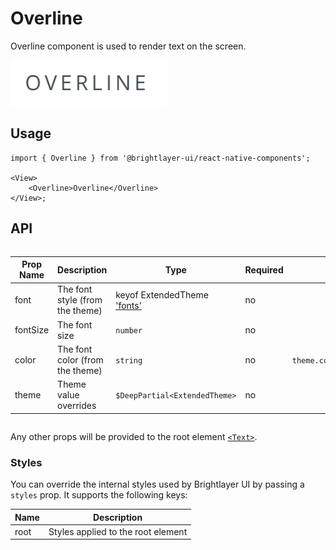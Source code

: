 # Overline

Overline component is used to render text on the screen.

<img width="250" style="max-width:400px" alt="Overline" src="./images/overline.png">

## Usage

```tsx
import { Overline } from '@brightlayer-ui/react-native-components';

<View>
    <Overline>Overline</Overline>
</View>;
```

## API

<div style="overflow: auto">

| Prop Name | Description                     | Type                                                                                            | Required | Default                  |
| --------- | ------------------------------- | ----------------------------------------------------------------------------------------------- | -------- | ------------------------ |
| font      | The font style (from the theme) | keyof ExtendedTheme ['fonts'](https://callstack.github.io/react-native-paper/docs/guides/fonts) | no       |                          |
| fontSize  | The font size                   | `number`                                                                                        | no       |                          |
| color     | The font color (from the theme) | `string`                                                                                        | no       | `theme.colors.onSurface` |
| theme     | Theme value overrides           | `$DeepPartial<ExtendedTheme>`                                                                   | no       |                          |

</div>

Any other props will be provided to the root element [`<Text>`](https://callstack.github.io/react-native-paper/docs/components/Text).

### Styles

You can override the internal styles used by Brightlayer UI by passing a `styles` prop. It supports the following keys:

| Name | Description                        |
| ---- | ---------------------------------- |
| root | Styles applied to the root element |
